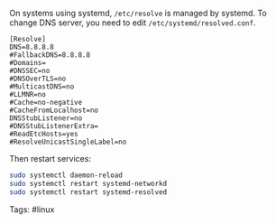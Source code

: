 On systems using systemd, `/etc/resolve` is managed by systemd. To change DNS server, you need to edit `/etc/systemd/resolved.conf`.


```
[Resolve]
DNS=8.8.8.8
#FallbackDNS=8.8.8.8
#Domains=
#DNSSEC=no
#DNSOverTLS=no
#MulticastDNS=no
#LLMNR=no
#Cache=no-negative
#CacheFromLocalhost=no
DNSStubListener=no
#DNSStubListenerExtra=
#ReadEtcHosts=yes
#ResolveUnicastSingleLabel=no
```

Then restart services:

```sh
sudo systemctl daemon-reload
sudo systemctl restart systemd-networkd
sudo systemctl restart systemd-resolved
```

Tags: #linux